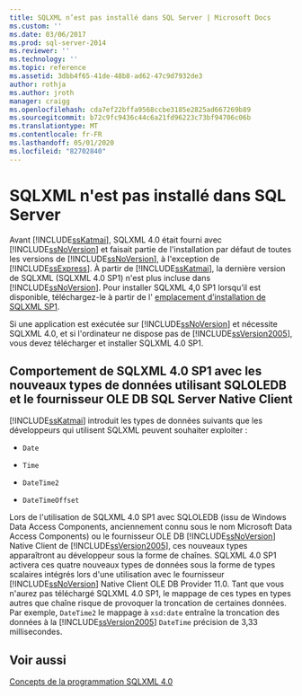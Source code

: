 ```yaml
---
title: SQLXML n’est pas installé dans SQL Server | Microsoft Docs
ms.custom: ''
ms.date: 03/06/2017
ms.prod: sql-server-2014
ms.reviewer: ''
ms.technology: ''
ms.topic: reference
ms.assetid: 3dbb4f65-41de-48b8-ad62-47c9d7932de3
author: rothja
ms.author: jroth
manager: craigg
ms.openlocfilehash: cda7ef22bffa9568ccbe3185e2825ad667269b89
ms.sourcegitcommit: b72c9fc9436c44c6a21fd96223c73bf94706c06b
ms.translationtype: MT
ms.contentlocale: fr-FR
ms.lasthandoff: 05/01/2020
ms.locfileid: "82702840"
---
```

# <a name="sqlxml-is-not-installed-in-sql-server"></a>SQLXML n'est pas installé dans SQL Server
  Avant [!INCLUDE[ssKatmai](../../includes/sskatmai-md.md)], SQLXML 4.0 était fourni avec [!INCLUDE[ssNoVersion](../../includes/ssnoversion-md.md)] et faisait partie de l'installation par défaut de toutes les versions de [!INCLUDE[ssNoVersion](../../includes/ssnoversion-md.md)], à l'exception de [!INCLUDE[ssExpress](../../includes/ssexpress-md.md)]. À partir de [!INCLUDE[ssKatmai](../../includes/sskatmai-md.md)], la dernière version de SQLXML (SQLXML 4.0 SP1) n'est plus incluse dans [!INCLUDE[ssNoVersion](../../includes/ssnoversion-md.md)]. Pour installer SQLXML 4,0 SP1 lorsqu’il est disponible, téléchargez-le à partir de l' [emplacement d’installation de SQLXML SP1](https://www.microsoft.com/download/details.aspx?id=44272).  
  
 Si une application est exécutée sur [!INCLUDE[ssNoVersion](../../includes/ssnoversion-md.md)] et nécessite SQLXML 4.0, et si l'ordinateur ne dispose pas de [!INCLUDE[ssVersion2005](../../includes/ssversion2005-md.md)], vous devez télécharger et installer SQLXML 4.0 SP1.  
  
## <a name="sqlxml-40-sp1-behavior-with-new-data-types-using-sqloledb-and-sql-server-native-client-ole-db-provider"></a>Comportement de SQLXML 4.0 SP1 avec les nouveaux types de données utilisant SQLOLEDB et le fournisseur OLE DB SQL Server Native Client  
 [!INCLUDE[ssKatmai](../../includes/sskatmai-md.md)] introduit les types de données suivants que les développeurs qui utilisent SQLXML peuvent souhaiter exploiter :  
  
-   `Date`  
  
-   `Time`  
  
-   `DateTime2`  
  
-   `DateTimeOffset`  
  
 Lors de l'utilisation de SQLXML 4.0 SP1 avec SQLOLEDB (issu de Windows Data Access Components, anciennement connu sous le nom Microsoft Data Access Components) ou le fournisseur OLE DB [!INCLUDE[ssNoVersion](../../includes/ssnoversion-md.md)] Native Client de [!INCLUDE[ssVersion2005](../../includes/ssversion2005-md.md)], ces nouveaux types apparaîtront au développeur sous la forme de chaînes. SQLXML 4.0 SP1 activera ces quatre nouveaux types de données sous la forme de types scalaires intégrés lors d'une utilisation avec le fournisseur [!INCLUDE[ssNoVersion](../../includes/ssnoversion-md.md)] Native Client OLE DB Provider 11.0. Tant que vous n'aurez pas téléchargé SQLXML 4.0 SP1, le mappage de ces types en types autres que chaîne risque de provoquer la troncation de certaines données. Par exemple, `DateTime2` le mappage à `xsd:date` entraîne la troncation des données à la [!INCLUDE[ssVersion2005](../../includes/ssversion2005-md.md)] `DateTime` précision de 3,33 millisecondes.  
  
## <a name="see-also"></a>Voir aussi  
 [Concepts de la programmation SQLXML 4.0](sqlxml-4-0-programming-concepts.md)  
  
  
